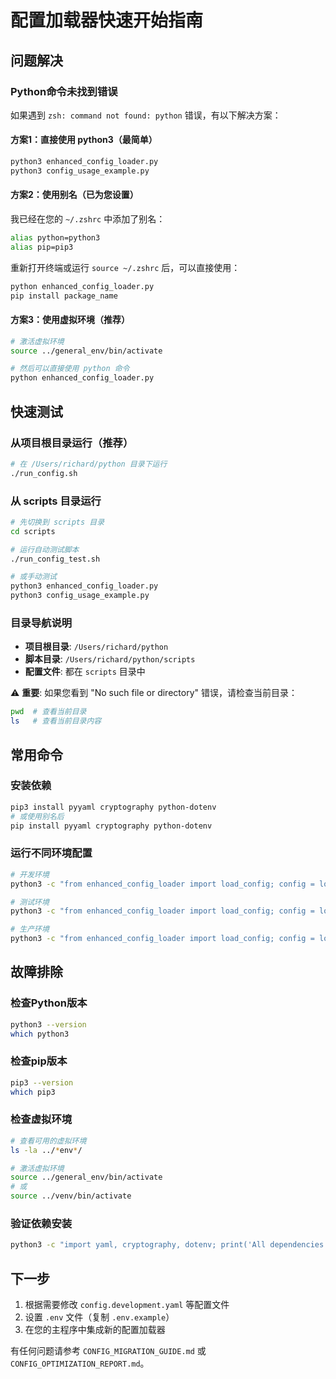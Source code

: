 # 配置加载器快速开始指南

## 问题解决

### Python命令未找到错误
如果遇到 `zsh: command not found: python` 错误，有以下解决方案：

#### 方案1：直接使用 python3（最简单）
```bash
python3 enhanced_config_loader.py
python3 config_usage_example.py
```

#### 方案2：使用别名（已为您设置）
我已经在您的 `~/.zshrc` 中添加了别名：
```bash
alias python=python3
alias pip=pip3
```

重新打开终端或运行 `source ~/.zshrc` 后，可以直接使用：
```bash
python enhanced_config_loader.py
pip install package_name
```

#### 方案3：使用虚拟环境（推荐）
```bash
# 激活虚拟环境
source ../general_env/bin/activate

# 然后可以直接使用 python 命令
python enhanced_config_loader.py
```

## 快速测试

### 从项目根目录运行（推荐）
```bash
# 在 /Users/richard/python 目录下运行
./run_config.sh
```

### 从 scripts 目录运行
```bash
# 先切换到 scripts 目录
cd scripts

# 运行自动测试脚本
./run_config_test.sh

# 或手动测试
python3 enhanced_config_loader.py
python3 config_usage_example.py
```

### 目录导航说明
- **项目根目录**: `/Users/richard/python`
- **脚本目录**: `/Users/richard/python/scripts`
- **配置文件**: 都在 `scripts` 目录中

⚠️ **重要**: 如果您看到 "No such file or directory" 错误，请检查当前目录：
```bash
pwd  # 查看当前目录
ls   # 查看当前目录内容
```

## 常用命令

### 安装依赖
```bash
pip3 install pyyaml cryptography python-dotenv
# 或使用别名后
pip install pyyaml cryptography python-dotenv
```

### 运行不同环境配置
```bash
# 开发环境
python3 -c "from enhanced_config_loader import load_config; config = load_config('development'); print(f'Environment: development, Capital: {config[\"INIT_CAPITAL\"]}')"

# 测试环境
python3 -c "from enhanced_config_loader import load_config; config = load_config('testing'); print(f'Environment: testing, Capital: {config[\"INIT_CAPITAL\"]}')"

# 生产环境
python3 -c "from enhanced_config_loader import load_config; config = load_config('production'); print(f'Environment: production, Capital: {config[\"INIT_CAPITAL\"]}')"
```

## 故障排除

### 检查Python版本
```bash
python3 --version
which python3
```

### 检查pip版本
```bash
pip3 --version
which pip3
```

### 检查虚拟环境
```bash
# 查看可用的虚拟环境
ls -la ../*env*/

# 激活虚拟环境
source ../general_env/bin/activate
# 或
source ../venv/bin/activate
```

### 验证依赖安装
```bash
python3 -c "import yaml, cryptography, dotenv; print('All dependencies installed!')"
```

## 下一步

1. 根据需要修改 `config.development.yaml` 等配置文件
2. 设置 `.env` 文件（复制 `.env.example`）
3. 在您的主程序中集成新的配置加载器

有任何问题请参考 `CONFIG_MIGRATION_GUIDE.md` 或 `CONFIG_OPTIMIZATION_REPORT.md`。
